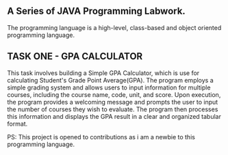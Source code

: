 ## A Series of JAVA Programming Labwork.

The programming language is a high-level, class-based and object oriented programming language.

## TASK ONE - GPA CALCULATOR
This task involves building a Simple GPA Calculator, which is use for calculating Student's Grade Point Average(GPA).
The program employs a simple grading system and allows users to input information for multiple courses, including the course name, code, unit, and score.
Upon execution, the program provides a welcoming message and prompts the user to input the number of courses they wish to evaluate.
The program then processes this information and displays the GPA result in a clear and organized tabular format.


PS: This project is opened to contributions as i am a newbie to this programming language.
